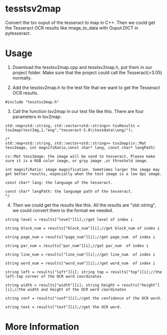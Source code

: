 # tesstsv2map
Convert the tsv ouput of the tesseract to map in C++. Then we could get the Tesseract OCR results like image_to_data with Ouput.DICT in pytesseract.

# Usage
1. Download the tesstsv2map.cpp and tesstsv2map.h, put them in our project folder. Make sure that the project could call the Tesseract(>3.05) normally.

2. Add the tesstsv2map.h to the test file that we want to get the Tesseract OCR results. 
```
#include "tesstsv2map.h"
```
3. Call the function tsv2map in our test file like this. There are four parameters in tsv2map:
```
std::map<std::string, std::vector<std::string>> tsvResults = tsv2map(testImg,1,"eng","tesseract-5.0\\tessdata\\eng/");

/*
std::map<std::string, std::vector<std::string>> tsv2map(cv::Mat tessImage, int magnifiRatio,const char* lang, const char* langPath)
   
cv::Mat tessImage: the image will be send to tesseract, Please make sure it is a RGB color image, or gray image ,or threshold image.

int magnifiRatio: image magnification. Sometimes larger the image may get better results, especially when the test image is a low dpi image.

const char* lang: the language of the tesseract. 

const char* langPath: the language path of the tesseract.
*/
```

4. Then we could get the results like this. All the results are "std::string", we could convert them to the format we needed.

```
string level = results["level"][i];//get level of index i

string block_num = results["block_num"][i];//get block_num of index i

string page_num = results["page_num"][i];//get page_num  of index i

string par_num = results["par_num"][i];//get par_num  of index i

string line_num = results["line_num"][i];//get line_num  of index i

string word_num = results["word_num"][i];//get word_num  of index i

string left = results["left"][i]; string top = results["top"][i];//the left-top corner of the OCR word coordinates

string width = results["width"][i]; string height = results["height"][i];//the width and height of the OCR word coordinates

string conf = results["conf"][i];//get the confidence of the OCR word.

string text = results["text"][i];//get the OCR word.
```
   
# More Information




